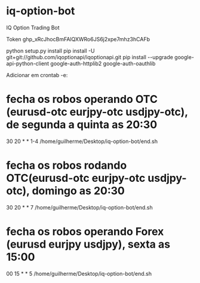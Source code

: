 # iq-option-bot
IQ Option Trading Bot

Token
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


python setup.py install
pip install -U git+git://github.com/iqoptionapi/iqoptionapi.git
pip install --upgrade google-api-python-client google-auth-httplib2 google-auth-oauthlib
  
Adicionar em crontab -e:
# fecha os robos operando OTC (eurusd-otc eurjpy-otc usdjpy-otc), de segunda a quinta as 20:30
30 20 * * 1-4 /home/guilherme/Desktop/iq-option-bot/end.sh

# fecha os robos rodando OTC(eurusd-otc eurjpy-otc usdjpy-otc), domingo as 20:30
30 20 * * 7 /home/guilherme/Desktop/iq-option-bot/end.sh

# fecha os robos operando Forex (eurusd eurjpy usdjpy), sexta as 15:00
00 15 * * 5 /home/guilherme/Desktop/iq-option-bot/end.sh

